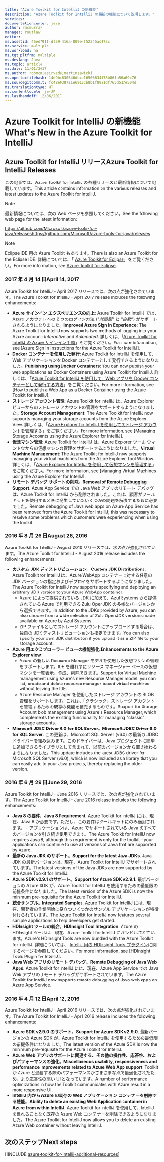 ```yaml
---
title: "Azure Toolkit for IntelliJ の新機能"
description: "Azure Toolkit for IntelliJ の最新の機能について説明します。"
services: 
documentationcenter: java
author: rmcmurray
manager: routlaw
editor: 
ms.assetid: 46ed791f-df59-416a-809e-f52345ad973c
ms.service: multiple
ms.workload: na
ms.tgt_pltfrm: multiple
ms.devlang: Java
ms.topic: article
ms.date: 11/01/2017
ms.author: robmcm;asirveda;martinsawicki
ms.openlocfilehash: 14d9b4630546dbcb16506834678b86fa56a69c76
ms.sourcegitcommit: fc48e038721e6910cb8b1f8951df765d517e504d
ms.translationtype: HT
ms.contentlocale: ja-JP
ms.lasthandoff: 12/06/2017
---
```

# <a name="whats-new-in-the-azure-toolkit-for-intellij"></a><span data-ttu-id="69c4c-103">Azure Toolkit for IntelliJ の新機能</span><span class="sxs-lookup"><span data-stu-id="69c4c-103">What's New in the Azure Toolkit for IntelliJ</span></span>

## <a name="azure-toolkit-for-intellij-releases"></a><span data-ttu-id="69c4c-104">Azure Toolkit for IntelliJ リリース</span><span class="sxs-lookup"><span data-stu-id="69c4c-104">Azure Toolkit for IntelliJ Releases</span></span>
<span data-ttu-id="69c4c-105">この記事では、Azure Toolkit for IntelliJ の各種リリースと最新情報について記載しています。</span><span class="sxs-lookup"><span data-stu-id="69c4c-105">This article contains information on the various releases and latest updates to the Azure Toolkit for IntelliJ.</span></span>

> [!NOTE]
> <span data-ttu-id="69c4c-106">最新情報については、次の Web ページを参照してください。</span><span class="sxs-lookup"><span data-stu-id="69c4c-106">See the following web page for the latest information:</span></span>
> 
> <span data-ttu-id="69c4c-107"><https://github.com/Microsoft/azure-tools-for-java/releases></span><span class="sxs-lookup"><span data-stu-id="69c4c-107"><https://github.com/Microsoft/azure-tools-for-java/releases></span></span>

> [!NOTE]
> <span data-ttu-id="69c4c-108">Eclipse IDE 用の Azure Toolkit もあります。</span><span class="sxs-lookup"><span data-stu-id="69c4c-108">There is also an Azure Toolkit for the Eclipse IDE.</span></span> <span data-ttu-id="69c4c-109">詳細については、「 [Azure Toolkit for Eclipse]」をご覧ください。</span><span class="sxs-lookup"><span data-stu-id="69c4c-109">For more information, see [Azure Toolkit for Eclipse].</span></span>
> 
> 

### <a name="april-14-2017"></a><span data-ttu-id="69c4c-110">2017 年 4 月 14 日</span><span class="sxs-lookup"><span data-stu-id="69c4c-110">April 14, 2017</span></span>
<span data-ttu-id="69c4c-111">Azure Toolkit for IntelliJ - April 2017 リリースでは、次の点が強化されています。</span><span class="sxs-lookup"><span data-stu-id="69c4c-111">The Azure Toolkit for IntelliJ - April 2017 release includes the following enhancements:</span></span>

* <span data-ttu-id="69c4c-112">**Azure サインイン エクスペリエンスの向上**: Azure Toolkit for IntelliJ では、Azure アカウントへの 2 つのログイン方法 ("*対話型*" と "*自動*") がサポートされるようになりました。</span><span class="sxs-lookup"><span data-stu-id="69c4c-112">**Improved Azure Sign In Experience**: The Azure Toolkit for IntelliJ now supports two methods of logging into your Azure account: *Interactive* and *Automated*.</span></span> <span data-ttu-id="69c4c-113">詳しくは、「[Azure Toolkit for IntelliJ の Azure サインイン手順]」をご覧ください。</span><span class="sxs-lookup"><span data-stu-id="69c4c-113">For more information, see [Azure Sign In Instructions for the Azure Toolkit for IntelliJ].</span></span>
* <span data-ttu-id="69c4c-114">**Docker コンテナーを使用した発行**: Azure Toolkit for IntelliJ を使用して、Web アプリケーションを Docker コンテナーとして発行できるようになりました。</span><span class="sxs-lookup"><span data-stu-id="69c4c-114">**Publishing using Docker Containers**: You can now publish your web applications as Docker Containers using Azure Toolkit for IntelliJ.</span></span> <span data-ttu-id="69c4c-115">詳しくは、「[Azure Toolkit for IntelliJ を使用して、Web アプリを Docker コンテナーとして発行する方法]」をご覧ください。</span><span class="sxs-lookup"><span data-stu-id="69c4c-115">For more information, see [How to publish a Web App as a Docker Container using the Azure Toolkit for IntelliJ].</span></span>
* <span data-ttu-id="69c4c-116">**ストレージ アカウント管理**: Azure Toolkit for IntelliJ は、Azure Explorer ビューからのストレージ アカウントの管理をサポートするようになりました。</span><span class="sxs-lookup"><span data-stu-id="69c4c-116">**Storage Account Management**: The Azure Toolkit for IntelliJ now supports managing your storage accounts from the Azure Explorer View.</span></span> <span data-ttu-id="69c4c-117">詳しくは、「[Azure Explorer for IntelliJ を使用してストレージ アカウントを管理する]」をご覧ください。</span><span class="sxs-lookup"><span data-stu-id="69c4c-117">For more information, see [Managing Storage Accounts using the Azure Explorer for IntelliJ].</span></span>
* <span data-ttu-id="69c4c-118">**仮想マシン管理**: Azure Toolkit for IntelliJ は、Azure Explorer ツール ウィンドウからの仮想マシンの管理をサポートするようになりました。</span><span class="sxs-lookup"><span data-stu-id="69c4c-118">**Virtual Machine Management**: The Azure Toolkit for IntelliJ now supports managing your virtual machines from the Azure Explorer Tool Window.</span></span> <span data-ttu-id="69c4c-119">詳しくは、「[Azure Explorer for IntelliJ を使用して仮想マシンを管理する]」をご覧ください。</span><span class="sxs-lookup"><span data-stu-id="69c4c-119">For more information, see [Managing Virtual Machines using the Azure Explorer for IntelliJ].</span></span>
* <span data-ttu-id="69c4c-120">**リモート デバッグ サポートの削除**。</span><span class="sxs-lookup"><span data-stu-id="69c4c-120">**Removal of Remote Debugging Support**.</span></span> <span data-ttu-id="69c4c-121">Azure App Service での Java Web アプリのリモート デバッグは、Azure Toolkit for IntelliJ から削除されました。これは、顧客がツールキットを使用するときに発生していたいくつかの問題を解決するために必要でした。</span><span class="sxs-lookup"><span data-stu-id="69c4c-121">Remote debugging of Java web apps on Azure App Service has been removed from the Azure Toolkit for IntelliJ; this was necessary to resolve some problems which customers were experiencing when using the toolkit.</span></span>

### <a name="august-26-2016"></a><span data-ttu-id="69c4c-122">2016 年 8 月 26 日</span><span class="sxs-lookup"><span data-stu-id="69c4c-122">August 26, 2016</span></span>
<span data-ttu-id="69c4c-123">Azure Toolkit for IntelliJ - August 2016 リリースでは、次の点が強化されています。</span><span class="sxs-lookup"><span data-stu-id="69c4c-123">The Azure Toolkit for IntelliJ - August 2016 release includes the following enhancements:</span></span>

* <span data-ttu-id="69c4c-124">**カスタム JDK ディストリビューション**。</span><span class="sxs-lookup"><span data-stu-id="69c4c-124">**Custom JDK Distributions**.</span></span> <span data-ttu-id="69c4c-125">Azure Toolkit for IntelliJ は、Azure WebApp コンテナーに対する任意の JDK バージョンの指定およびデプロイをサポートするようになりました。</span><span class="sxs-lookup"><span data-stu-id="69c4c-125">The Azure Toolkit for IntelliJ now supports specifying and deploying an arbitrary JDK version to your Azure WebApp container:</span></span>
  * <span data-ttu-id="69c4c-126">Azure によって提供されている JDK に加えて、Azul Systems から提供されている Azure で利用できる Zulu OpenJDK の多様なバージョンから選択できます。</span><span class="sxs-lookup"><span data-stu-id="69c4c-126">In addition to the JDKs provided by Azure, you can also choose from a wide selection of Zulu OpenJDK versions made available on Azure by Azul Systems.</span></span>
  * <span data-ttu-id="69c4c-127">ZIP ファイルとしてストレージ アカウントにアップロードする場合は、独自の JDK ディストリビューションも指定できます。</span><span class="sxs-lookup"><span data-stu-id="69c4c-127">You can also specify your own JDK distribution if you upload it as a ZIP file to your storage account.</span></span>
* <span data-ttu-id="69c4c-128">**Azure 用エクスプローラー ビューの機能強化**:</span><span class="sxs-lookup"><span data-stu-id="69c4c-128">**Enhancements to the Azure Explorer view**:</span></span>
  * <span data-ttu-id="69c4c-129">Azure の新しい Resource Manager モデルを使用した仮想マシンの管理をサポートします。IDE を離れずにリソース マネージャー ベースの仮想マシンを一覧表示、作成、削除できます。</span><span class="sxs-lookup"><span data-stu-id="69c4c-129">Support for Virtual Machine management using Azure's new Resource Manager model: you can list, create and delete resource manager-based virtual machines without leaving the IDE.</span></span>
  * <span data-ttu-id="69c4c-130">Azure Resource Manager を使用したストレージ アカウントの BLOB 管理をサポートします。これは、「クラシック」ストレージ アカウントを管理するための既存の機能を補完するものです。</span><span class="sxs-lookup"><span data-stu-id="69c4c-130">Support for Storage Account blob management using Azure's Resource Manager, which complements the existing functionality for managing "classic" storage accounts.</span></span>
* <span data-ttu-id="69c4c-131">**Microsoft JDBC Driver 6.0 for SQL Server**。</span><span class="sxs-lookup"><span data-stu-id="69c4c-131">**Microsoft JDBC Driver 6.0 for SQL Server**.</span></span> <span data-ttu-id="69c4c-132">この更新は、Microsoft SQL Server (v6.0) の最新の JDBC ドライバーを組み込みます。このドライバーは、Java プロジェクトに簡単に追加できるライブラリとして含まれて、以前のバージョンから置き換わるようになりました。</span><span class="sxs-lookup"><span data-stu-id="69c4c-132">This update includes the latest JDBC driver for Microsoft SQL Server (v6.0), which is now included as a library that you can easily add to your Java projects, thereby replacing the older version.</span></span>

### <a name="june-29-2016"></a><span data-ttu-id="69c4c-133">2016 年 6 月 29 日</span><span class="sxs-lookup"><span data-stu-id="69c4c-133">June 29, 2016</span></span>
<span data-ttu-id="69c4c-134">Azure Toolkit for IntelliJ - June 2016 リリースでは、次の点が強化されています。</span><span class="sxs-lookup"><span data-stu-id="69c4c-134">The Azure Toolkit for IntelliJ - June 2016 release includes the following enhancements:</span></span>

* <span data-ttu-id="69c4c-135">**Java 8 の要件**。</span><span class="sxs-lookup"><span data-stu-id="69c4c-135">**Java 8 Requirement**.</span></span> <span data-ttu-id="69c4c-136">Azure Toolkit for IntelliJ には、現在、Java 8 が必要です。ただし、この要件はツールキットにのみ適用されます。 - アプリケーションは、Azure でサポートされている Java のすべてのバージョンを引き続き使用できます。</span><span class="sxs-lookup"><span data-stu-id="69c4c-136">The Azure Toolkit for IntelliJ now requires Java 8, although this requirement is only for the toolkit - your applications can continue to use all versions of Java that are supported by Azure.</span></span>
* <span data-ttu-id="69c4c-137">**最新の Java JDK のサポート**。</span><span class="sxs-lookup"><span data-stu-id="69c4c-137">**Support for the latest Java JDKs**.</span></span> <span data-ttu-id="69c4c-138">Java JDK の最新バージョンは、現在、Azure Toolkit for IntelliJ でサポートされています。</span><span class="sxs-lookup"><span data-stu-id="69c4c-138">The latest versions of the Java JDKs are now supported by the Azure Toolkit for IntelliJ.</span></span>
* <span data-ttu-id="69c4c-139">**Azure SDK v2.9.1 のサポート**。</span><span class="sxs-lookup"><span data-stu-id="69c4c-139">**Support for Azure SDK v2.9.1**.</span></span> <span data-ttu-id="69c4c-140">最新バージョンの Azure SDK が、Azure Toolkit for IntelliJ を使用するための最低限の前提条件になりました。</span><span class="sxs-lookup"><span data-stu-id="69c4c-140">The latest version of the Azure SDK is now the minimum pre-requisite for the Azure Toolkit for IntelliJ.</span></span>
* <span data-ttu-id="69c4c-141">**統合サンプル**。</span><span class="sxs-lookup"><span data-stu-id="69c4c-141">**Integrated Samples**.</span></span> <span data-ttu-id="69c4c-142">Azure Toolkit for IntelliJ には、現在、開発者の作業開始に役立ついくつかのサンプル アプリケーションが特徴付けられています。</span><span class="sxs-lookup"><span data-stu-id="69c4c-142">The Azure Toolkit for IntelliJ now features several sample applications to help developers get started.</span></span>
* <span data-ttu-id="69c4c-143">**HDInsight ツールの統合**。</span><span class="sxs-lookup"><span data-stu-id="69c4c-143">**HDInsight Tool Integration**.</span></span> <span data-ttu-id="69c4c-144">Azure の HDInsight ツールは、現在、Azure Toolkit for IntelliJ にバンドルされています。</span><span class="sxs-lookup"><span data-stu-id="69c4c-144">Azure's HDInsight Tools are now bundled with the Azure Toolkit for IntelliJ.</span></span> <span data-ttu-id="69c4c-145">詳細については、 [IntelliJ 用の HDInsight Tools プラグイン]に関するページを参照してください。</span><span class="sxs-lookup"><span data-stu-id="69c4c-145">For more information, see [HDInsight Tools Plugin for IntelliJ].</span></span>
* <span data-ttu-id="69c4c-146">**Java Web アプリのリモート デバッグ**。</span><span class="sxs-lookup"><span data-stu-id="69c4c-146">**Remote Debugging of Java Web Apps**.</span></span> <span data-ttu-id="69c4c-147">Azure Toolkit for IntelliJ には、現在、Azure App Service での Java Web アプリのリモート デバッグがサポートされています。</span><span class="sxs-lookup"><span data-stu-id="69c4c-147">The Azure Toolkit for IntelliJ now supports remote debugging of Java web apps on Azure App Service.</span></span>

### <a name="april-12-2016"></a><span data-ttu-id="69c4c-148">2016 年 4 月 12 日</span><span class="sxs-lookup"><span data-stu-id="69c4c-148">April 12, 2016</span></span>
<span data-ttu-id="69c4c-149">Azure Toolkit for IntelliJ - April 2016 リリースでは、次の点が強化されています。</span><span class="sxs-lookup"><span data-stu-id="69c4c-149">The Azure Toolkit for IntelliJ - April 2016 release includes the following enhancements:</span></span>

* <span data-ttu-id="69c4c-150">**Azure SDK v2.9.0 のサポート**。</span><span class="sxs-lookup"><span data-stu-id="69c4c-150">**Support for Azure SDK v2.9.0**.</span></span> <span data-ttu-id="69c4c-151">最新バージョンの Azure SDK が、Azure Toolkit for IntelliJ を使用するための最低限の前提条件になりました。</span><span class="sxs-lookup"><span data-stu-id="69c4c-151">The latest version of the Azure SDK is now the minimum pre-requisite for the Azure Toolkit for IntelliJ.</span></span>
* <span data-ttu-id="69c4c-152">**Azure Web アプリのサポートに関連する、その他の操作性、応答性、およびパフォーマンスの強化**。</span><span class="sxs-lookup"><span data-stu-id="69c4c-152">**Miscellaneous usability, responsiveness and performance improvements related to Azure Web App support**.</span></span> <span data-ttu-id="69c4c-153">Toolkit が Azure と通信する際のパフォーマンスがさまざまな点で最適化されたため、より応答性の高い UI となっています。</span><span class="sxs-lookup"><span data-stu-id="69c4c-153">A number of performance optimizations in how the Toolkit communicates with Azure result in a more responsive UI.</span></span>
* <span data-ttu-id="69c4c-154">**IntelliJ 内から Azure の既存の Web アプリケーション コンテナーを削除する機能**。</span><span class="sxs-lookup"><span data-stu-id="69c4c-154">**Ability to delete an existing Web Application container in Azure from within IntelliJ**.</span></span> <span data-ttu-id="69c4c-155">Azure Toolkit for IntelliJ を使用して、IntelliJ を離れることなく既存の Azure Web コンテナーを削除できるようになりました。</span><span class="sxs-lookup"><span data-stu-id="69c4c-155">The Azure Toolkit for IntelliJ now allows you to delete an existing Azure Web container without leaving IntelliJ.</span></span>

## <a name="next-steps"></a><span data-ttu-id="69c4c-156">次のステップ</span><span class="sxs-lookup"><span data-stu-id="69c4c-156">Next steps</span></span>

[!INCLUDE [azure-toolkit-for-intellij-additional-resources](../includes/azure-toolkit-for-intellij-additional-resources.md)]

<!-- URL List -->

[Azure Toolkit for Eclipse]: ../eclipse/azure-toolkit-for-eclipse.md

[Azure Toolkit for IntelliJ の Azure サインイン手順]: ./azure-toolkit-for-intellij-sign-in-instructions.md
[Azure Toolkit for IntelliJ を使用して、Web アプリを Docker コンテナーとして発行する方法]: ./azure-toolkit-for-intellij-publish-as-docker-container.md
[Azure Explorer for IntelliJ を使用してストレージ アカウントを管理する]: ./azure-toolkit-for-intellij-managing-storage-accounts-using-azure-explorer.md
[Azure Explorer for IntelliJ を使用して仮想マシンを管理する]: ./azure-toolkit-for-intellij-managing-virtual-machines-using-azure-explorer.md

[Azure for Java Developers]: https://docs.microsoft.com/java/azure

[IntelliJ 用の HDInsight Tools プラグイン]: /azure/hdinsight/hdinsight-apache-spark-intellij-tool-plugin
